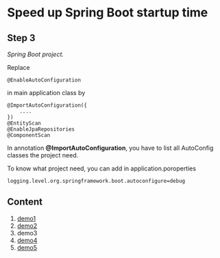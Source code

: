 
# Speed up Spring Boot startup time

## Step 3

*Spring Boot project.*

Replace

    @EnableAutoConfiguration

in main application class by

    @ImportAutoConfiguration({
        ....
    })
    @EntityScan
    @EnableJpaRepositories
    @ComponentScan

In annotation **@ImportAutoConfiguration**, you have to list all AutoConfig classes the project need.

To know what project need, you can add in application.poroperties

    logging.level.org.springframework.boot.autoconfigure=debug

## Content

1. [demo1](https://github.com/domiq44/demo1)
2. [demo2](https://github.com/domiq44/demo2)
3. demo3
4. [demo4](https://github.com/domiq44/demo4)
5. [demo5](https://github.com/domiq44/demo5)
